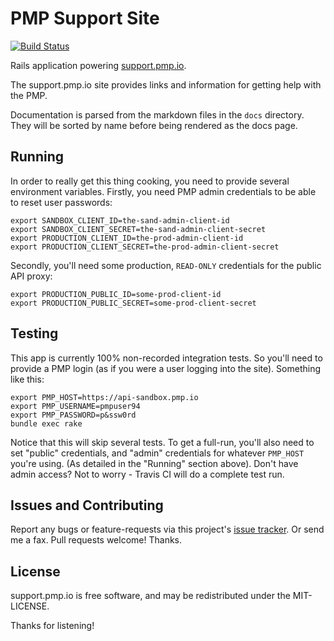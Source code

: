 # PMP Support Site

[![Build Status](https://travis-ci.org/publicmediaplatform/support.pmp.io.svg?branch=master)](https://travis-ci.org/publicmediaplatform/support.pmp.io.svg?branch=master)

Rails application powering [support.pmp.io](https://support.pmp.io).

The support.pmp.io site provides links and information for getting help with the PMP.

Documentation is parsed from the markdown files in the `docs` directory.  They will be sorted by name before being rendered as the docs page.

## Running

In order to really get this thing cooking, you need to provide several environment variables.  Firstly, you need PMP admin credentials to be able to reset user passwords:

```
export SANDBOX_CLIENT_ID=the-sand-admin-client-id
export SANDBOX_CLIENT_SECRET=the-sand-admin-client-secret
export PRODUCTION_CLIENT_ID=the-prod-admin-client-id
export PRODUCTION_CLIENT_SECRET=the-prod-admin-client-secret
```

Secondly, you'll need some production, `READ-ONLY` credentials for the public API proxy:

```
export PRODUCTION_PUBLIC_ID=some-prod-client-id
export PRODUCTION_PUBLIC_SECRET=some-prod-client-secret
```

## Testing

This app is currently 100% non-recorded integration tests.  So you'll need to provide a PMP login (as if you were a user logging into the site).  Something like this:

```
export PMP_HOST=https://api-sandbox.pmp.io
export PMP_USERNAME=pmpuser94
export PMP_PASSWORD=p&ssw0rd
bundle exec rake
```

Notice that this will skip several tests.  To get a full-run, you'll also need to set "public" credentials, and "admin" credentials for whatever `PMP_HOST` you're using.  (As detailed in the "Running" section above).  Don't have admin access?  Not to worry - Travis CI will do a complete test run.

## Issues and Contributing

Report any bugs or feature-requests via this project's [issue tracker](http://github.com/publicmediaplatform/support.pmp.io/issues).  Or send me a fax.  Pull requests welcome!  Thanks.

## License

support.pmp.io is free software, and may be redistributed under the MIT-LICENSE.

Thanks for listening!
